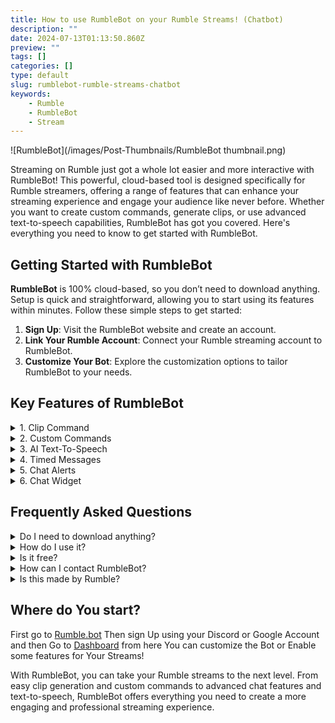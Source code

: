 ```yaml
---
title: How to use RumbleBot on your Rumble Streams! (Chatbot)
description: ""
date: 2024-07-13T01:13:50.860Z
preview: ""
tags: []
categories: []
type: default
slug: rumblebot-rumble-streams-chatbot
keywords:
    - Rumble
    - RumbleBot
    - Stream
---
```


![RumbleBot](/images/Post-Thumbnails/RumbleBot thumbnail.png)

Streaming on Rumble just got a whole lot easier and more interactive with RumbleBot! This powerful, cloud-based tool is designed specifically for Rumble streamers, offering a range of features that can enhance your streaming experience and engage your audience like never before. Whether you want to create custom commands, generate clips, or use advanced text-to-speech capabilities, RumbleBot has got you covered. Here's everything you need to know to get started with RumbleBot.

## Getting Started with RumbleBot

**RumbleBot** is 100% cloud-based, so you don’t need to download anything. Setup is quick and straightforward, allowing you to start using its features within minutes. Follow these simple steps to get started:

1. **Sign Up**: Visit the RumbleBot website and create an account.
2. **Link Your Rumble Account**: Connect your Rumble streaming account to RumbleBot.
3. **Customize Your Bot**: Explore the customization options to tailor RumbleBot to your needs.

## Key Features of RumbleBot

<details class="dropdown">
  <summary class="dropdown-summary">1. Clip Command</summary>
  <div class="dropdown-content">
    Capture the best moments of your stream effortlessly with the `!clip` command. This feature allows your viewers to generate clips of up to the last 240 seconds of your stream, making it easy to share highlights on social media. No editing required—just instant clips!
  </div>
</details>

<details class="dropdown">
  <summary class="dropdown-summary">2. Custom Commands</summary>
  <div class="dropdown-content">
    Enhance viewer interaction by creating custom commands. Share your social media links, Discord server, or any other important information with ease. Custom commands are a great way to keep your audience informed and engaged.
  </div>
</details>

<details class="dropdown">
  <summary class="dropdown-summary">3. AI Text-To-Speech</summary>
  <div class="dropdown-content">
    Bring a new level of interaction to your streams with life-like text-to-speech. Choose from a variety of voices to read out viewer messages, adding a fun and dynamic element to your broadcasts. With over 500,000 TTS messages already sent, this feature is a hit with streamers and viewers alike.
  </div>
</details>

<details class="dropdown">
  <summary class="dropdown-summary">4. Timed Messages</summary>
  <div class="dropdown-content">
    Automate reminders and announcements with timed messages. Schedule regular updates to promote your socials, Discord server, or any other important information, ensuring your viewers never miss out on what's important.
  </div>
</details>

<details class="dropdown">
  <summary class="dropdown-summary">5. Chat Alerts</summary>
  <div class="dropdown-content">
    Keep your viewers informed about new followers and subscribers with real-time chat alerts. Every time someone follows or subscribes to your channel, RumbleBot will send an alert in the chat, helping to build a sense of community and excitement.
  </div>
</details>

<details class="dropdown">
  <summary class="dropdown-summary">6. Chat Widget</summary>
  <div class="dropdown-content">
    Display a highly customizable chat widget on your stream. With a static URL and no ongoing configuration required, the chat widget is easy to set up and use. Choose from preconfigured themes or create your own using the CSS editor for a truly personalized look.
  </div>
</details>

## Frequently Asked Questions

<details class="dropdown">
  <summary class="dropdown-summary">Do I need to download anything?</summary>
  <div class="dropdown-content">
    No, RumbleBot is completely cloud-based. You can set it up and start using it in minutes without any downloads.
  </div>
</details>

<details class="dropdown">
  <summary class="dropdown-summary">How do I use it?</summary>
  <div class="dropdown-content">
    Simply sign up on the RumbleBot website, link your Rumble account, and start customizing your bot with the various features available.
  </div>
</details>

<details class="dropdown">
  <summary class="dropdown-summary">Is it free?</summary>
  <div class="dropdown-content">
    RumbleBot offers a range of features for free, with premium options available for advanced users.
  </div>
</details>

<details class="dropdown">
  <summary class="dropdown-summary">How can I contact RumbleBot?</summary>
  <div class="dropdown-content">
    For support and inquiries, you can contact RumbleBot at [support@rumble.bot](mailto:support@rumble.bot).
  </div>
</details>

<details class="dropdown">
  <summary class="dropdown-summary">Is this made by Rumble?</summary>
  <div class="dropdown-content">
    RumbleBot is made by KickBot Inc., an independent developer creating tools for the Rumble community.
  </div>
</details>

## Where do You start?
First go to [Rumble.bot](https://rumble.bot) Then sign Up using your Discord or Google Account and then Go to [Dashboard](https://rumble.bot/dashboard) from here You can customize the Bot or Enable some features for Your Streams!

With RumbleBot, you can take your Rumble streams to the next level. From easy clip generation and custom commands to advanced chat features and text-to-speech, RumbleBot offers everything you need to create a more engaging and professional streaming experience.